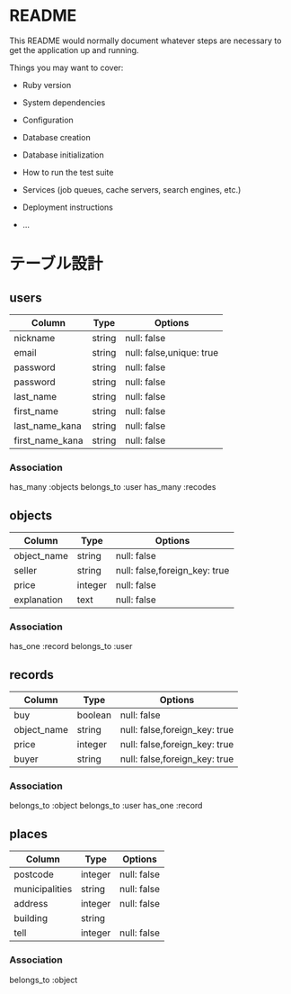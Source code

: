 # README

This README would normally document whatever steps are necessary to get the
application up and running.

Things you may want to cover:

* Ruby version

* System dependencies

* Configuration

* Database creation

* Database initialization

* How to run the test suite

* Services (job queues, cache servers, search engines, etc.)

* Deployment instructions

* ...

# テーブル設計
## users
|Column         |Type    |Options                 |
| ------------- | ------ | ---------------------- |
|nickname       |string  |null: false             |
|email          |string  |null: false,unique: true|
|password       |string  |null: false             |
|password       |string  |null: false             |
|last_name      |string  |null: false             |
|first_name     |string  |null: false             |
|last_name_kana |string  |null: false             |
|first_name_kana|string  |null: false             |

### Association
has_many :objects
belongs_to :user
has_many :recodes

## objects
|Column      |Type  |Options                      |
| ---------- | ---- | --------------------------- |
|object_name |string|null: false                  |
|seller      |string|null: false,foreign_key: true|
|price       |integer|null: false                 |
|explanation |text   |null: false                 |

### Association
has_one :record
belongs_to :user 

## records
|Column         |Type   |Options                      |
| ------------- | ------| --------------------------- |
|buy            |boolean|null: false                  |
|object_name    |string |null: false,foreign_key: true|
|price          |integer|null: false,foreign_key: true|
|buyer          |string |null: false,foreign_key: true|
### Association
belongs_to :object
belongs_to :user
has_one :record

## places
|Column         |Type    |Options    |
| ------------- | ------ | --------- |
|postcode       |integer |null: false|
|municipalities |string  |null: false|
|address        |integer |null: false|
|building       |string  |           |
|tell           |integer |null: false|

### Association
belongs_to :object